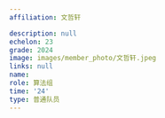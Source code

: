 ```yaml
---
affiliation: 文哲轩

description: null
echelon: 23
grade: 2024
image: images/member_photo/文哲轩.jpeg
links: null
name: 
role: 算法组
time: '24'
type: 普通队员
---
```

